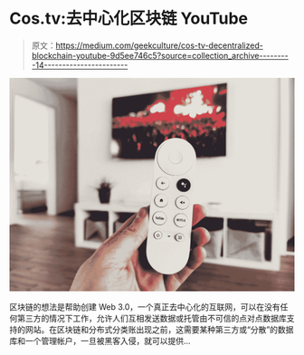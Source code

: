 # Cos.tv:去中心化区块链 YouTube

> 原文：<https://medium.com/geekculture/cos-tv-decentralized-blockchain-youtube-9d5ee746c5?source=collection_archive---------14----------------------->

![](img/b8c4f8686462bed634afd3637cdca233.png)

区块链的想法是帮助创建 Web 3.0，一个真正去中心化的互联网，可以在没有任何第三方的情况下工作，允许人们互相发送数据或托管由不可信的点对点数据库支持的网站。在区块链和分布式分类账出现之前，这需要某种第三方或“分散”的数据库和一个管理帐户，一旦被黑客入侵，就可以提供…